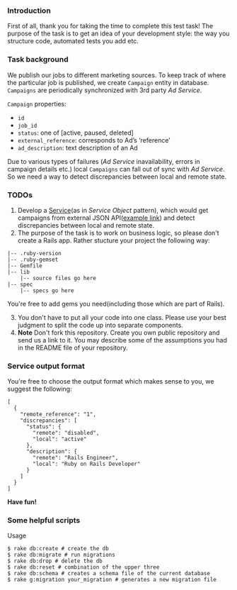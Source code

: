 ### Introduction
First of all, thank you for taking the time to complete this test task!
The purpose of the task is to get an idea of your development style: the way you structure code, automated tests you add etc.

### Task background

We publish our jobs to different marketing sources. To keep track of where the particular job is published, we create
`Campaign` entity in database. `Campaigns` are periodically synchronized with 3rd party _Ad Service_.

`Campaign` properties:

- `id`
- `job_id`
- `status`: one of [active, paused, deleted]
- `external_reference`: corresponds to Ad’s ‘reference’
- `ad_description`: text description of an Ad

Due to various types of failures (_Ad Service_ inavailability, errors in campaign details etc.)
local `Campaigns` can fall out of sync with _Ad Service_.
So we need a way to detect discrepancies between local and remote state.

### TODOs
1. Develop a [Service](https://medium.com/selleo/essential-rubyonrails-patterns-part-1-service-objects-1af9f9573ca1)(as in _Service Object_ pattern),
which would get campaigns from external JSON API([example link](https://mockbin.org/bin/fcb30500-7b98-476f-810d-463a0b8fc3df)) and detect discrepancies between local and remote state.
2. The purpose of the task is to work on business logic, so please don't create a Rails app. Rather stucture your project the following way:
```
|-- .ruby-version
|-- .ruby-gemset
|-- Gemfile
|-- lib
    |-- source files go here
|-- spec
    |-- specs go here
```
You're free to add gems you need(including those which are part of Rails).

3. You don't have to put all your code into one class. Please use your best judgment to split the code up into separate components.
4. **Note** Don't fork this repository. Create you own public repository and send us a link to it. You may describe some of the assumptions you had in the README file of your repository.

### Service output format
You're free to choose the output format which makes sense to you, we suggest the following:
```
[
  {
    "remote_reference": "1",
    "discrepancies": [
      "status": {
        "remote": "disabled",
        "local": "active"
      },
      "description": {
        "remote": "Rails Engineer",
        "local": "Ruby on Rails Developer"
      }
    ]
  }
]
```

**Have fun!**

### Some helpful scripts

Usage
```
$ rake db:create # create the db
$ rake db:migrate # run migrations
$ rake db:drop # delete the db
$ rake db:reset # combination of the upper three
$ rake db:schema # creates a schema file of the current database
$ rake g:migration your_migration # generates a new migration file
```
